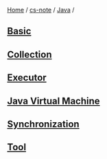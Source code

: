 [Home](https://mengxianbin.github.io) /
[cs-note](https://mengxianbin.github.io/cs-note) /
[Java](https://mengxianbin.github.io/cs-note/content/java) /

## [Basic](https://mengxianbin.github.io/cs-note/content/java/basic)

## [Collection](https://mengxianbin.github.io/cs-note/content/java/collection)

## [Executor](https://mengxianbin.github.io/cs-note/content/java/executor)

## [Java Virtual Machine](https://mengxianbin.github.io/cs-note/content/java/java_virtual_machine)

## [Synchronization](https://mengxianbin.github.io/cs-note/content/java/synchronization)

## [Tool](https://mengxianbin.github.io/cs-note/content/java/tool)
